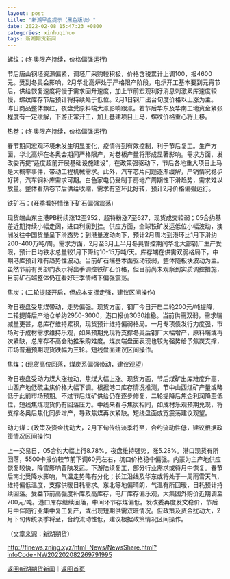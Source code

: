 ```yaml
---
layout: post
title: "新湖早盘提示（黑色版块）"
date: 2022-02-08 15:47:23 +0800
categories: xinhuqihuo
tags: 新湖期货新闻
---
```

<p>螺纹：(冬奥限产持续，价格偏强运行)</p>
 <p>节后唐山钢坯资源偏紧，调坯厂采购较积极，价格含税累计上调100，报4600元。受到冬奥会影响，2月华北高炉处于严格限产阶段，电炉开工基本要到元宵节后，供给恢复速度将慢于需求回升速度，加上节前宏观利好消息刺激累库速度较慢，螺纹库存节后预计将持续处于低位。2月1日钢厂出台旬度价格以上涨为主。昨日商品整体飘红，夜盘受原料端大涨影响跟涨。若节后华东及华南工地资金紧张程度有一定缓解，下游正常开工，加上基建项目上马，螺纹价格重心将上移。</p>
 <p>热卷：(冬奥限产持续，价格偏强运行)</p>
 <p>春节期间宏观环境未发生明显变化，疫情得到有效控制，利于节后复工。生产方面，华北高炉在冬奥会期间严格限产，对卷板产量将形成显著影响。需求方面，发改委再提“适度超前开展基础设施建设”，在政策强驱动下，节后各地重大项目上马是大概率事件，带动工程机械需求。此外，汽车芯片问题逐渐缓解，产销情况稳步好转，汽车钢补库需求可期。白色家电仍受制于房地产周期性下滑趋势，需求难以放量。整体看热卷节后供给收缩，需求有望环比好转，预计2月价格偏强运行。</p>
 <p>铁矿石：(旺季看好情绪下矿石偏强震荡)</p>
 <p>现货端山东主港PB粉续涨12至952，超特粉涨7至627，现货成交较弱；05合约基差近期持续小幅走阔，进口利润到挂。供应方面，全球铁矿发运低位小幅波动，澳洲发往中国货量呈下滑态势；到港量波动向下，预计2月周均到港环比1月下滑约200-400万吨/周。需求方面，2月至3月上半月冬奥管控期间华北大部钢厂生产受限，预计日均铁水总量较1月下降约10-15万吨/天。库存端在供需双弱格局下，中期港库预计难有趋势性波动。当前矿石端基本面驱动较弱，整体随板块波动为主。虽然节前有关部门表示将出手调控铁矿石价格，但目前尚未观察到实质调控措施，目前矿石端整体仍在看好旺季情绪下偏强震荡。</p>
 <p>焦炭：(二轮提降开启，但成本支撑走强，建议区间操作)</p>
 <p>昨日夜盘受焦煤带动，走势偏强。现货方面，钢厂今日开启二轮200元/吨提降，二轮提降后产地仓单约2950-3000，港口报价3030维稳。当前供需双弱，需求端减量更甚，总库存维持累积，现货预计维持偏弱格局。一月专项债发行力度强，市场对于成材需求维持乐观，如果预期兑现将支撑冬奥后钢厂大幅增产，原料端或再次紧缺，总库存不高会助推采购难度。煤炭端盘面表现也较为强势给予焦炭支撑，市场普遍预期现货跌幅为三轮。短线盘面建议区间操作。</p>
 <p>焦煤：(现货高位回落，煤炭系偏强带动，建议观望)</p>
 <p>昨日夜盘受动力煤大涨拉动，焦煤大幅上涨。现货方面，节后煤矿出库难度升高，山西产地低硫主焦价格大幅下调。根据港口库存情况推测，节中山西煤矿产量或略低于此前市场预期。不过节后煤矿供给仍在逐步修复，二轮提降后焦企利润降至低位，短线焦煤现货仍有回落压力。中线来看与焦炭相同，如成材乐观预期兑现，将支撑冬奥后焦化同步增产，导致焦煤再次紧缺。短线盘面或宽震荡建议观望。</p>
 <p>动力煤：(政策及资金扰动大，2月下旬传统淡季将至，合约流动性低，建议根据政策情况区间操作)</p>
 <p>上一交易日，05合约大幅上行8.78%，夜盘维持强势，涨5.28%。港口现货有所回落，5500卡报价较节前下调60元左右，坑口价格稳中偏强。内蒙为主产地供应恢复较快，降雪影响晋陕发运。下游陆续复工，部分行业需求或待月中恢复。春节后南北受降水影响，气温走势略有分化；长江沿线及华东或将处于一周雨雪天气，维持偏低温度，支撑供暖日耗需求。东北等地偏晴朗，气温有所回暖，日耗预计持续回落。受益节前高强度补库及高库存，电厂库存偏乐观，大集团外购价近期调至700元/吨。港口库存继续回落，中间环节存煤偏低。发改委再度发文稳价，节后月中伴随行业集中复工复产，或出现短期供需双旺情况。但政策及资金扰动大，2月下旬传统淡季将至，合约流动性低，建议根据政策情况区间操作。</p><p class="em_media">（文章来源：新湖期货）</p>

<http://finews.zning.xyz/html_News/NewsShare.html?infoCode=NW202202082269791995>

[返回新湖期货新闻](//finews.withounder.com/category/xinhuqihuo.html)｜[返回首页](//finews.withounder.com/)